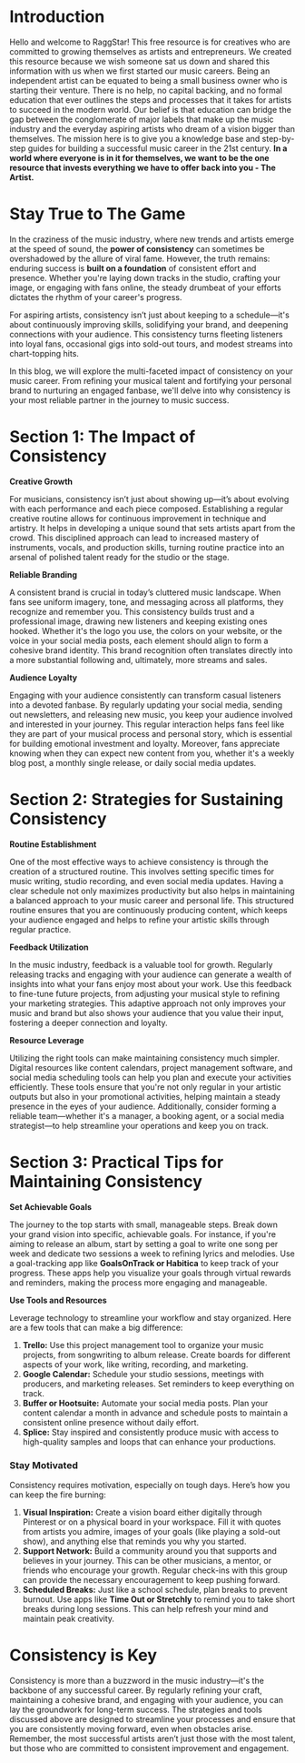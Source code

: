 <script lang='ts'>
  import BlogPageTemplate from '$lib/components/blog/BlogPageTemplate.svelte';
  import type { BlogCardProps, ASSETS_PATH } from '$lib/managers/BlogManager';
  import { orderedBlogPosts } from '$lib/managers/BlogManager';
  import { page } from '$app/stores';

  const blogPostInfo: BlogCardProps = orderedBlogPosts.find((post) => post.slug === $page.route.id?.split('/')[3]);
  const assetsUrl = `${ASSETS_PATH}/${blogPostInfo.image}`;

  const gif1 = `${assetsUrl}/gif1.gif`;
</script>

<BlogPageTemplate
  title={blogPostInfo.title}
  subtitle={blogPostInfo.subtitle}
  published_date={blogPostInfo.date_published}
  coverImg={blogPostInfo.image}>

# Introduction
Hello and welcome to RaggStar! This free resource is for creatives who are committed to growing themselves as artists and entrepreneurs. We created this resource because we wish someone sat us down and shared this information with us when we first started our music careers. Being an independent artist can be equated to being a small business owner who is starting their venture. There is no help, no capital backing, and no formal education that ever outlines the steps and processes that it takes for artists to succeed in the modern world. Our belief is that education can bridge the gap between the conglomerate of major labels that make up the music industry and the everyday aspiring artists who dream of a vision bigger than themselves. The mission here is to give you a knowledge base and step-by-step guides for building a successful music career in the 21st century. **In a world where everyone is in it for themselves, we want to be the one resource that invests everything we have to offer back into you - The Artist.**

# Stay True to The Game
In the craziness of the music industry, where new trends and artists emerge at the speed of sound, the **power of consistency** can sometimes be overshadowed by the allure of viral fame. However, the truth remains: enduring success is **built on a foundation** of consistent effort and presence. Whether you're laying down tracks in the studio, crafting your image, or engaging with fans online, the steady drumbeat of your efforts dictates the rhythm of your career's progress.

For aspiring artists, consistency isn’t just about keeping to a schedule—it's about continuously improving skills, solidifying your brand, and deepening connections with your audience. This consistency turns fleeting listeners into loyal fans, occasional gigs into sold-out tours, and modest streams into chart-topping hits.

In this blog, we will explore the multi-faceted impact of consistency on your music career. From refining your musical talent and fortifying your personal brand to nurturing an engaged fanbase, we'll delve into why consistency is your most reliable partner in the journey to music success.

# Section 1: The Impact of Consistency
**Creative Growth**

For musicians, consistency isn’t just about showing up—it’s about evolving with each performance and each piece composed. Establishing a regular creative routine allows for continuous improvement in technique and artistry. It helps in developing a unique sound that sets artists apart from the crowd. This disciplined approach can lead to increased mastery of instruments, vocals, and production skills, turning routine practice into an arsenal of polished talent ready for the studio or the stage.

**Reliable Branding**

A consistent brand is crucial in today’s cluttered music landscape. When fans see uniform imagery, tone, and messaging across all platforms, they recognize and remember you. This consistency builds trust and a professional image, drawing new listeners and keeping existing ones hooked. Whether it's the logo you use, the colors on your website, or the voice in your social media posts, each element should align to form a cohesive brand identity. This brand recognition often translates directly into a more substantial following and, ultimately, more streams and sales.

**Audience Loyalty**

Engaging with your audience consistently can transform casual listeners into a devoted fanbase. By regularly updating your social media, sending out newsletters, and releasing new music, you keep your audience involved and interested in your journey. This regular interaction helps fans feel like they are part of your musical process and personal story, which is essential for building emotional investment and loyalty. Moreover, fans appreciate knowing when they can expect new content from you, whether it's a weekly blog post, a monthly single release, or daily social media updates.

# Section 2: Strategies for Sustaining Consistency
**Routine Establishment**

One of the most effective ways to achieve consistency is through the creation of a structured routine. This involves setting specific times for music writing, studio recording, and even social media updates. Having a clear schedule not only maximizes productivity but also helps in maintaining a balanced approach to your music career and personal life. This structured routine ensures that you are continuously producing content, which keeps your audience engaged and helps to refine your artistic skills through regular practice.

**Feedback Utilization**

In the music industry, feedback is a valuable tool for growth. Regularly releasing tracks and engaging with your audience can generate a wealth of insights into what your fans enjoy most about your work. Use this feedback to fine-tune future projects, from adjusting your musical style to refining your marketing strategies. This adaptive approach not only improves your music and brand but also shows your audience that you value their input, fostering a deeper connection and loyalty.

**Resource Leverage**

Utilizing the right tools can make maintaining consistency much simpler. Digital resources like content calendars, project management software, and social media scheduling tools can help you plan and execute your activities efficiently. These tools ensure that you're not only regular in your artistic outputs but also in your promotional activities, helping maintain a steady presence in the eyes of your audience. Additionally, consider forming a reliable team—whether it's a manager, a booking agent, or a social media strategist—to help streamline your operations and keep you on track.

# Section 3: Practical Tips for Maintaining Consistency
**Set Achievable Goals**

The journey to the top starts with small, manageable steps. Break down your grand vision into specific, achievable goals. For instance, if you're aiming to release an album, start by setting a goal to write one song per week and dedicate two sessions a week to refining lyrics and melodies. Use a goal-tracking app like **GoalsOnTrack or Habitica** to keep track of your progress. These apps help you visualize your goals through virtual rewards and reminders, making the process more engaging and manageable.

**Use Tools and Resources**

Leverage technology to streamline your workflow and stay organized. Here are a few tools that can make a big difference:

1. **Trello:** Use this project management tool to organize your music projects, from songwriting to album release. Create boards for different aspects of your work, like writing, recording, and marketing.
2. **Google Calendar:** Schedule your studio sessions, meetings with producers, and marketing releases. Set reminders to keep everything on track.
3. **Buffer or Hootsuite:** Automate your social media posts. Plan your content calendar a month in advance and schedule posts to maintain a consistent online presence without daily effort.
4. **Splice:** Stay inspired and consistently produce music with access to high-quality samples and loops that can enhance your productions.

### Stay Motivated

Consistency requires motivation, especially on tough days. Here’s how you can keep the fire burning:

1. **Visual Inspiration:** Create a vision board either digitally through Pinterest or on a physical board in your workspace. Fill it with quotes from artists you admire, images of your goals (like playing a sold-out show), and anything else that reminds you why you started.
2. **Support Network:** Build a community around you that supports and believes in your journey. This can be other musicians, a mentor, or friends who encourage your growth. Regular check-ins with this group can provide the necessary encouragement to keep pushing forward.
3. **Scheduled Breaks:** Just like a school schedule, plan breaks to prevent burnout. Use apps like **Time Out or Stretchly** to remind you to take short breaks during long sessions. This can help refresh your mind and maintain peak creativity.

# Consistency is Key
Consistency is more than a buzzword in the music industry—it's the backbone of any successful career. By regularly refining your craft, maintaining a cohesive brand, and engaging with your audience, you can lay the groundwork for long-term success. The strategies and tools discussed above are designed to streamline your processes and ensure that you are consistently moving forward, even when obstacles arise. Remember, the most successful artists aren’t just those with the most talent, but those who are committed to consistent improvement and engagement.

</BlogPageTemplate>
